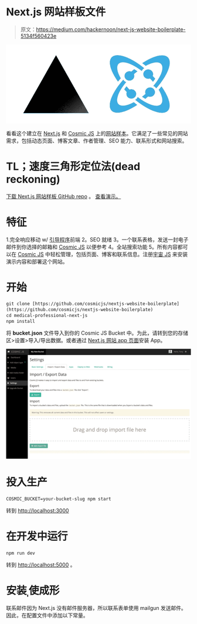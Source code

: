 # Next.js 网站样板文件

> 原文：<https://medium.com/hackernoon/next-js-website-boilerplate-5134f560423e>

![](img/199530f381d01fc03b11c6389616883e.png)

看看这个建立在 [Next.js](https://github.com/zeit/next.js/) 和 [Cosmic JS](https://cosmicjs.com/) 上的[网站样本](https://github.com/cosmicjs/nextjs-website-boilerplate)。它满足了一些常见的网站需求，包括动态页面、博客文章、作者管理、SEO 能力、联系形式和网站搜索。

# TL；速度三角形定位法(dead reckoning)

[下载 Next.js 网站样板 GitHub repo](https://github.com/cosmicjs/nextjs-website-boilerplate) 。
[查看演示。](https://cosmicjs.com/apps/nextjs-website-boilerplate)

# 特征

1.完全响应移动 w/ [引导程序](http://getbootstrap.com/)前端
2。SEO 就绪
3。一个联系表格，发送一封电子邮件到你选择的邮箱和 [Cosmic JS](https://cosmicjs.com/) 以便参考
4。全站搜索功能
5。所有内容都可以在 [Cosmic JS](https://cosmicjs.com/) 中轻松管理，包括页面、博客和联系信息。注册[宇宙 JS](https://cosmicjs.com/) 来安装演示内容和部署这个网站。

# 开始

```
git clone [https://github.com/cosmicjs/nextjs-website-boilerplate](https://github.com/cosmicjs/nextjs-website-boilerplate)
cd medical-professional-next-js  
npm install
```

将 **bucket.json** 文件导入到你的 Cosmic JS Bucket 中。为此，请转到您的存储区>设置>导入/导出数据。或者通过 [Next.js 网站 app 页面](https://cosmicjs.com/apps/nextjs-website-boilerplate)安装 App。

![](img/59619acd64688360915a8721adee68d6.png)

# 投入生产

```
COSMIC_BUCKET=your-bucket-slug npm start
```

转到 [http://localhost:3000](http://localhost:3000/)

# 在开发中运行

```
npm run dev
```

转到 [http://localhost:5000](http://localhost:5000/) 。

# 安装ˌ使成形

联系邮件因为 Next.js 没有邮件服务器，所以联系表单使用 mailgun 发送邮件。因此，在配置文件中添加以下常量。